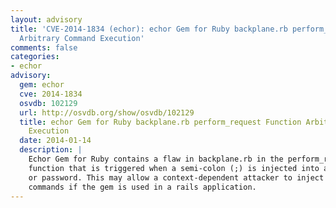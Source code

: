 ```yaml
---
layout: advisory
title: 'CVE-2014-1834 (echor): echor Gem for Ruby backplane.rb perform_request Function
  Arbitrary Command Execution'
comments: false
categories:
- echor
advisory:
  gem: echor
  cve: 2014-1834
  osvdb: 102129
  url: http://osvdb.org/show/osvdb/102129
  title: echor Gem for Ruby backplane.rb perform_request Function Arbitrary Command
    Execution
  date: 2014-01-14
  description: |
    Echor Gem for Ruby contains a flaw in backplane.rb in the perform_request
    function that is triggered when a semi-colon (;) is injected into a username
    or password. This may allow a context-dependent attacker to inject arbitrary
    commands if the gem is used in a rails application.
---
```

